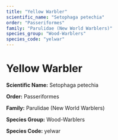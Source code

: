 ```yaml
---
title: "Yellow Warbler"
scientific_name: "Setophaga petechia"
order: "Passeriformes"
family: "Parulidae (New World Warblers)"
species_group: "Wood-Warblers"
species_code: "yelwar"
---
```


# Yellow Warbler

**Scientific Name:** Setophaga petechia

**Order:** Passeriformes

**Family:** Parulidae (New World Warblers)

**Species Group:** Wood-Warblers

**Species Code:** yelwar
